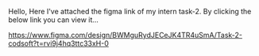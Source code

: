 Hello, Here I've attached the figma link of my intern task-2. By clicking the below link you can view it...

https://www.figma.com/design/BWMguRydJECeJK4TR4uSmA/Task-2-codsoft?t=rvi9j4hq3ttc33xH-0
